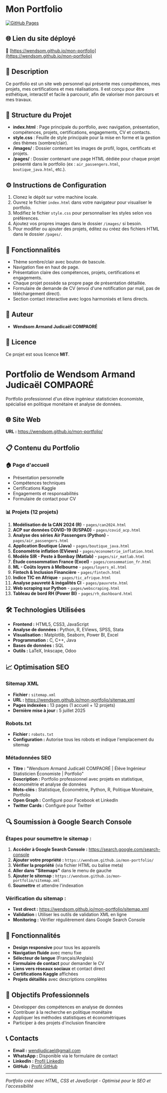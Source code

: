 # Mon Portfolio

[![GitHub Pages](https://img.shields.io/badge/Visiter-le%20site-blue)](https://wendsom.github.io/mon-portfolio)

## 🌐 Lien du site déployé
🔗 [https://wendsom.github.io/mon-portfolio](https://wendsom.github.io/mon-portfolio)

## 📌 Description
Ce portfolio est un site web personnel qui présente mes compétences, mes projets, mes certifications et mes réalisations. Il est conçu pour être esthétique, interactif et facile à parcourir, afin de valoriser mon parcours et mes travaux.

## 📁 Structure du Projet

- **index.html** : Page principale du portfolio, avec navigation, présentation, compétences, projets, certifications, engagements, CV et contacts.
- **style.css** : Feuille de style principale pour la mise en forme et la gestion des thèmes (sombre/clair).
- **/images/** : Dossier contenant les images de profil, logos, certificats et projets.
- **/pages/** : Dossier contenant une page HTML dédiée pour chaque projet présenté dans le portfolio (ex : `air_passengers.html`, `boutique_java.html`, etc.).

## ⚙️ Instructions de Configuration

1. Clonez le dépôt sur votre machine locale.
2. Ouvrez le fichier `index.html` dans votre navigateur pour visualiser le portfolio.
3. Modifiez le fichier `style.css` pour personnaliser les styles selon vos préférences.
4. Ajoutez vos propres images dans le dossier `/images/` si besoin.
5. Pour modifier ou ajouter des projets, éditez ou créez des fichiers HTML dans le dossier `/pages/`.

## 🚀 Fonctionnalités

- Thème sombre/clair avec bouton de bascule.
- Navigation fixe en haut de page.
- Présentation claire des compétences, projets, certifications et engagements.
- Chaque projet possède sa propre page de présentation détaillée.
- Formulaire de demande de CV (envoi d'une notification par mail, pas de téléchargement direct).
- Section contact interactive avec logos harmonisés et liens directs.

## 👤 Auteur
- **Wendsom Armand Judicaël COMPAORÉ**

## 📄 Licence
Ce projet est sous licence **MIT**.

# Portfolio de Wendsom Armand Judicaël COMPAORÉ

Portfolio professionnel d'un élève ingénieur statisticien économiste, spécialisé en politique monétaire et analyse de données.

## 🌐 Site Web
**URL :** https://wendsom.github.io/mon-portfolio/

## 📋 Contenu du Portfolio

### 🏠 Page d'accueil
- Présentation personnelle
- Compétences techniques
- Certifications Kaggle
- Engagements et responsabilités
- Formulaire de contact pour CV

### 📊 Projets (12 projets)
1. **Modélisation de la CAN 2024 (R)** - `pages/can2024.html`
2. **ACP sur données COVID-19 (R/SPAD)** - `pages/covid_acp.html`
3. **Analyse des séries Air Passengers (Python)** - `pages/air_passengers.html`
4. **Application Boutique (Java)** - `pages/boutique_java.html`
5. **Économétrie inflation (EViews)** - `pages/econometrie_inflation.html`
6. **Modèle SIR - Peste à Bombay (Matlab)** - `pages/sir_matlab.html`
7. **Étude consommation France (Excel)** - `pages/consommation_fr.html`
8. **ML - Coûts loyers à Melbourne** - `pages/loyers_ml.html`
9. **Fintech & Inclusion Financière** - `pages/fintech.html`
10. **Indice TIC en Afrique** - `pages/tic_afrique.html`
11. **Analyse pauvreté & inégalités CI** - `pages/pauvrete.html`
12. **Web scraping sur Python** - `pages/webscraping.html`
13. **Tableau de bord RH (Power BI)** - `pages/rh_dashboard.html`

## 🛠️ Technologies Utilisées
- **Frontend :** HTML5, CSS3, JavaScript
- **Analyse de données :** Python, R, EViews, SPSS, Stata
- **Visualisation :** Matplotlib, Seaborn, Power BI, Excel
- **Programmation :** C, C++, Java
- **Bases de données :** SQL
- **Outils :** LaTeX, Inkscape, Odoo

## 📈 Optimisation SEO

### Sitemap XML
- **Fichier :** `sitemap.xml`
- **URL :** https://wendsom.github.io/mon-portfolio/sitemap.xml
- **Pages indexées :** 13 pages (1 accueil + 12 projets)
- **Dernière mise à jour :** 5 juillet 2025

### Robots.txt
- **Fichier :** `robots.txt`
- **Configuration :** Autorise tous les robots et indique l'emplacement du sitemap

### Métadonnées SEO
- **Titre :** "Wendsom Armand Judicaël COMPAORÉ | Élève Ingénieur Statisticien Économiste | Portfolio"
- **Description :** Portfolio professionnel avec projets en statistique, économétrie et analyse de données
- **Mots-clés :** Statistique, Économétrie, Python, R, Politique Monétaire, Portfolio
- **Open Graph :** Configuré pour Facebook et LinkedIn
- **Twitter Cards :** Configuré pour Twitter

## 🔍 Soumission à Google Search Console

### Étapes pour soumettre le sitemap :
1. **Accéder à Google Search Console :** https://search.google.com/search-console
2. **Ajouter votre propriété :** `https://wendsom.github.io/mon-portfolio/`
3. **Vérifier la propriété** (via fichier HTML ou balise meta)
4. **Aller dans "Sitemaps"** dans le menu de gauche
5. **Ajouter le sitemap :** `https://wendsom.github.io/mon-portfolio/sitemap.xml`
6. **Soumettre** et attendre l'indexation

### Vérification du sitemap :
- **Test direct :** https://wendsom.github.io/mon-portfolio/sitemap.xml
- **Validation :** Utiliser les outils de validation XML en ligne
- **Monitoring :** Vérifier régulièrement dans Google Search Console

## 📱 Fonctionnalités
- **Design responsive** pour tous les appareils
- **Navigation fluide** avec menu fixe
- **Sélecteur de langue** (Français/Anglais)
- **Formulaire de contact** pour demander le CV
- **Liens vers réseaux sociaux** et contact direct
- **Certifications Kaggle** affichées
- **Projets détaillés** avec descriptions complètes

## 🎯 Objectifs Professionnels
- Développer des compétences en analyse de données
- Contribuer à la recherche en politique monétaire
- Appliquer les méthodes statistiques et économétriques
- Participer à des projets d'inclusion financière
          
## 📞 Contacts
- **Email :** wendjudicael@gmail.com
- **WhatsApp :** Disponible via le formulaire de contact
- **LinkedIn :** [Profil LinkedIn](http://www.linkedin.com/in/wendsom-armand-judicael-compaore)
- **GitHub :** [Profil GitHub](https://github.com/Wendsom)

---

*Portfolio créé avec HTML, CSS et JavaScript - Optimisé pour le SEO et l'accessibilité*
